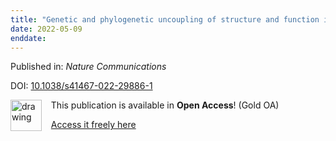 ```yaml
---
title: "Genetic and phylogenetic uncoupling of structure and function in human transmodal cortex"
date: 2022-05-09
enddate:
---
```


Published in: *Nature Communications*

DOI: [10.1038/s41467-022-29886-1](https://doi.org/10.1038/s41467-022-29886-1)

<img src="https://upload.wikimedia.org/wikipedia/commons/thumb/7/77/Open_Access_logo_PLoS_transparent.svg/800px-Open_Access_logo_PLoS_transparent.svg.png" alt="drawing" width="50" align="left"/> &nbsp;&nbsp;&nbsp;This publication is available in **Open Access**! (Gold OA)

&nbsp;&nbsp;&nbsp;<a href="https://www.nature.com/articles/s41467-022-29886-1.pdf">Access it freely here</a>

